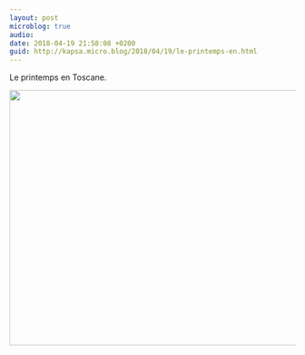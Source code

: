 ```yaml
---
layout: post
microblog: true
audio: 
date: 2018-04-19 21:58:08 +0200
guid: http://kapsa.micro.blog/2018/04/19/le-printemps-en.html
---
```

Le printemps en Toscane.

<img src="http://www.jeankapsa.com/uploads/2018/7556afb91f.jpg" width="600" height="450" />
